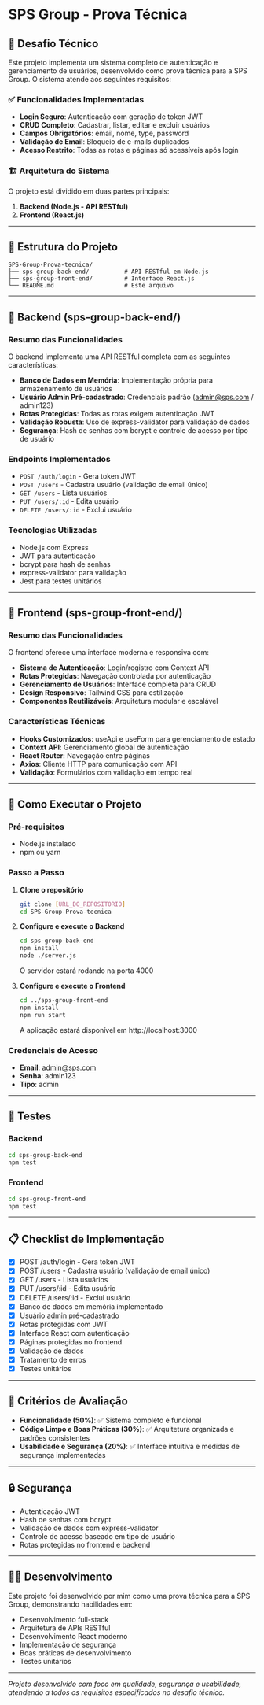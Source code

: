 # SPS Group - Prova Técnica

## 🎯 Desafio Técnico

Este projeto implementa um sistema completo de autenticação e gerenciamento de usuários, desenvolvido como prova técnica para a SPS Group. O sistema atende aos seguintes requisitos:

### ✅ Funcionalidades Implementadas

- **Login Seguro**: Autenticação com geração de token JWT
- **CRUD Completo**: Cadastrar, listar, editar e excluir usuários
- **Campos Obrigatórios**: email, nome, type, password
- **Validação de Email**: Bloqueio de e-mails duplicados
- **Acesso Restrito**: Todas as rotas e páginas só acessíveis após login

### 🏗️ Arquitetura do Sistema

O projeto está dividido em duas partes principais:

1. **Backend (Node.js - API RESTful)**
2. **Frontend (React.js)**

---

## 📁 Estrutura do Projeto

```
SPS-Group-Prova-tecnica/
├── sps-group-back-end/          # API RESTful em Node.js
├── sps-group-front-end/         # Interface React.js
└── README.md                    # Este arquivo
```

---

## 🔧 Backend (sps-group-back-end/)

### Resumo das Funcionalidades

O backend implementa uma API RESTful completa com as seguintes características:

- **Banco de Dados em Memória**: Implementação própria para armazenamento de usuários
- **Usuário Admin Pré-cadastrado**: Credenciais padrão (admin@sps.com / admin123)
- **Rotas Protegidas**: Todas as rotas exigem autenticação JWT
- **Validação Robusta**: Uso de express-validator para validação de dados
- **Segurança**: Hash de senhas com bcrypt e controle de acesso por tipo de usuário

### Endpoints Implementados

- `POST /auth/login` - Gera token JWT
- `POST /users` - Cadastra usuário (validação de email único)
- `GET /users` - Lista usuários
- `PUT /users/:id` - Edita usuário
- `DELETE /users/:id` - Exclui usuário

### Tecnologias Utilizadas

- Node.js com Express
- JWT para autenticação
- bcrypt para hash de senhas
- express-validator para validação
- Jest para testes unitários

---

## 🎨 Frontend (sps-group-front-end/)

### Resumo das Funcionalidades

O frontend oferece uma interface moderna e responsiva com:

- **Sistema de Autenticação**: Login/registro com Context API
- **Rotas Protegidas**: Navegação controlada por autenticação
- **Gerenciamento de Usuários**: Interface completa para CRUD
- **Design Responsivo**: Tailwind CSS para estilização
- **Componentes Reutilizáveis**: Arquitetura modular e escalável

### Características Técnicas

- **Hooks Customizados**: useApi e useForm para gerenciamento de estado
- **Context API**: Gerenciamento global de autenticação
- **React Router**: Navegação entre páginas
- **Axios**: Cliente HTTP para comunicação com API
- **Validação**: Formulários com validação em tempo real

---

## 🚀 Como Executar o Projeto

### Pré-requisitos

- Node.js instalado
- npm ou yarn

### Passo a Passo

1. **Clone o repositório**
   ```bash
   git clone [URL_DO_REPOSITORIO]
   cd SPS-Group-Prova-tecnica
   ```

2. **Configure e execute o Backend**
   ```bash
   cd sps-group-back-end
   npm install
   node ./server.js
   ```
   O servidor estará rodando na porta 4000

3. **Configure e execute o Frontend**
   ```bash
   cd ../sps-group-front-end
   npm install
   npm run start
   ```
   A aplicação estará disponível em http://localhost:3000

### Credenciais de Acesso

- **Email**: admin@sps.com
- **Senha**: admin123
- **Tipo**: admin

---

## 🧪 Testes

### Backend
```bash
cd sps-group-back-end
npm test
```

### Frontend
```bash
cd sps-group-front-end
npm test
```

---

## 📋 Checklist de Implementação

- [x] POST /auth/login - Gera token JWT
- [x] POST /users - Cadastra usuário (validação de email único)
- [x] GET /users - Lista usuários
- [x] PUT /users/:id - Edita usuário
- [x] DELETE /users/:id - Exclui usuário
- [x] Banco de dados em memória implementado
- [x] Usuário admin pré-cadastrado
- [x] Rotas protegidas com JWT
- [x] Interface React com autenticação
- [x] Páginas protegidas no frontend
- [x] Validação de dados
- [x] Tratamento de erros
- [x] Testes unitários

---

## 🎯 Critérios de Avaliação

- **Funcionalidade (50%)**: ✅ Sistema completo e funcional
- **Código Limpo e Boas Práticas (30%)**: ✅ Arquitetura organizada e padrões consistentes
- **Usabilidade e Segurança (20%)**: ✅ Interface intuitiva e medidas de segurança implementadas

---

## 🔒 Segurança

- Autenticação JWT
- Hash de senhas com bcrypt
- Validação de dados com express-validator
- Controle de acesso baseado em tipo de usuário
- Rotas protegidas no frontend e backend

---


## 👨‍💻 Desenvolvimento

Este projeto foi desenvolvido por mim como uma prova técnica para a SPS Group, demonstrando habilidades em:

- Desenvolvimento full-stack
- Arquitetura de APIs RESTful
- Desenvolvimento React moderno
- Implementação de segurança
- Boas práticas de desenvolvimento
- Testes unitários

---

*Projeto desenvolvido com foco em qualidade, segurança e usabilidade, atendendo a todos os requisitos especificados no desafio técnico.*